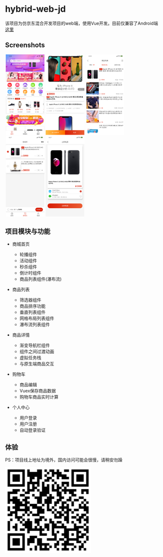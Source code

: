 # hybrid-web-jd

该项目为仿京东混合开发项目的web端，使用Vue开发。目前仅兼容了Android端 [这里](https://github.com/BLCheung/hybrid-android-jd)

## Screenshots

<img src="./screenshots/img1.png" width="25%" hspace="2" /><img src="./screenshots/img2.png" width="25%" hspace="2" /><img src="./screenshots/img5.png" width="25%" hspace="2" /><img src="./screenshots/img3.png" width="25%" hspace="2" /><img src="./screenshots/img4.png" width="25%" hspace="2" />

## 项目模块与功能

- 商城首页
  - 轮播组件
  - 活动组件
  - 秒杀组件
  - 倒计时组件
  - 商品列表组件(瀑布流)

- 商品列表
  - 筛选器组件
  - 商品排序功能
  - 垂直列表组件
  - 网格布局列表组件
  - 瀑布流列表组件
  
- 商品详情
  - 渐变导航栏组件
  - 组件之间过渡动画
  - 虚拟任务栈
  - 与原生端商品交互

- 购物车
  - 商品编辑
  - Vuex保存商品数据
  - 购物车商品实时计算

- 个人中心
  - 用户登录
  - 用户注册
  - 自动登录验证

## 体验
PS：项目线上地址为境外，国内访问可能会很慢，请稍安勿躁

<img src="./screenshots/1573319992.png" />